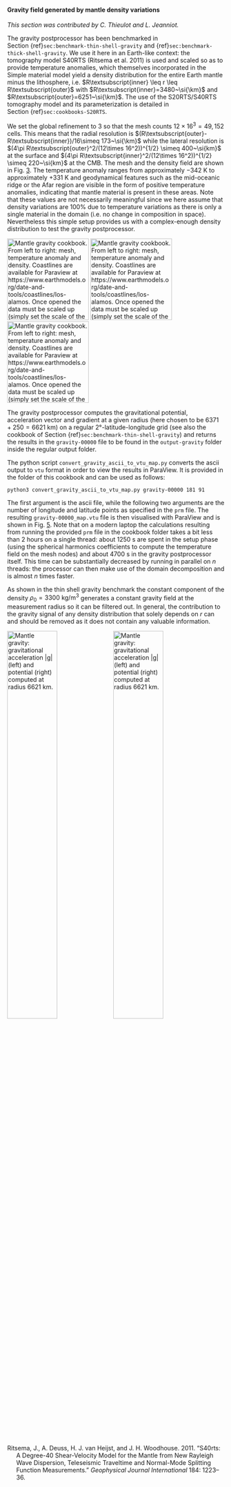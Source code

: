 #### Gravity field generated by mantle density variations

*This section was contributed by C. Thieulot and L. Jeanniot.*

The gravity postprocessor has been benchmarked in
Section&nbsp;{ref}`sec:benchmark-thin-shell-gravity` and
{ref}`sec:benchmark-thick-shell-gravity`. We use it here in an Earth-like
context: the tomography model S40RTS (Ritsema et al. 2011) is used and scaled
so as to provide temperature anomalies, which themselves incorporated in the
Simple material model yield a density distribution for the entire Earth mantle
minus the lithosphere, i.e.
$R\textsubscript{inner} \leq r \leq R\textsubscript{outer}$ with
$R\textsubscript{inner}=3480~\si{\km}$ and
$R\textsubscript{outer}=6251~\si{\km}$. The use of the S20RTS/S40RTS
tomography model and its parameterization is detailed in
Section&nbsp;{ref}`sec:cookbooks-S20RTS`.

We set the global refinement to 3 so that the mesh counts
$12\times 16^3=49,152$ cells. This means that the radial resolution is
$(R\textsubscript{outer}-R\textsubscript{inner})/16\simeq  173~\si{\km}$ while
the lateral resolution is
$(4\pi R\textsubscript{outer}^2/(12\times 16^2))^{1/2} \simeq 400~\si{km}$ at
the surface and
$(4\pi R\textsubscript{inner}^2/(12\times 16^2))^{1/2} \simeq 220~\si{km}$ at
the CMB. The mesh and the density field are shown in Fig.&nbsp;[3][]. The
temperature anomaly ranges from approximately $-342~\si{\kelvin}$ to
approximately $+331~\si{\kelvin}$ and geodynamical features such as the
mid-oceanic ridge or the Afar region are visible in the form of positive
temperature anomalies, indicating that mantle material is present in these
areas. Note that these values are not necessarily meaningful since we here
assume that density variations are 100% due to temperature variations as there
is only a single material in the domain (i.e. no change in composition in
space). Nevertheless this simple setup provides us with a complex-enough
density distribution to test the gravity postprocessor.

<img src="cookbooks/benchmarks/gravity_mantle/doc/mesh.*" title="fig:" id="fig:grav_mantle1" style="width:5cm" alt="Mantle gravity cookbook. From left to right: mesh, temperature anomaly and density. Coastlines are available for Paraview at https://www.earthmodels.org/date-and-tools/coastlines/los-alamos. Once opened the data must be scaled up (simply set the scale of the lower left menu in Paraview to the desired outer radius of your model). Grid lines are also available on the same site." />
<img src="cookbooks/benchmarks/gravity_mantle/doc/T.*" title="fig:" id="fig:grav_mantle1" style="width:5cm" alt="Mantle gravity cookbook. From left to right: mesh, temperature anomaly and density. Coastlines are available for Paraview at https://www.earthmodels.org/date-and-tools/coastlines/los-alamos. Once opened the data must be scaled up (simply set the scale of the lower left menu in Paraview to the desired outer radius of your model). Grid lines are also available on the same site." />
<img src="cookbooks/benchmarks/gravity_mantle/doc/rho.*" title="fig:" id="fig:grav_mantle1" style="width:5cm" alt="Mantle gravity cookbook. From left to right: mesh, temperature anomaly and density. Coastlines are available for Paraview at https://www.earthmodels.org/date-and-tools/coastlines/los-alamos. Once opened the data must be scaled up (simply set the scale of the lower left menu in Paraview to the desired outer radius of your model). Grid lines are also available on the same site." />

The gravity postprocessor computes the gravitational potential, acceleration
vector and gradient at a given radius (here chosen to be
$6371+250=6621~\si{\km}$) on a regular $2\si{\degree}$-latitude-longitude grid
(see also the cookbook of
Section&nbsp;{ref}`sec:benchmark-thin-shell-gravity`) and returns the
results in the `gravity-00000` file to be found in the `output-gravity` folder
inside the regular output folder.

The python script `convert_gravity_ascii_to_vtu_map.py` converts the ascii
output to `vtu` format in order to view the results in ParaView. It is
provided in the folder of this cookbook and can be used as follows:

``` ksh
python3 convert_gravity_ascii_to_vtu_map.py gravity-00000 181 91
```

The first argument is the ascii file, while the following two arguments are
the number of longitude and latitude points as specified in the `prm` file.
The resulting `gravity-00000_map.vtu` file is then visualised with ParaView
and is shown in Fig.&nbsp;[5][]. Note that on a modern laptop the calculations
resulting from running the provided `prm` file in the cookbook folder takes a
bit less than 2 hours on a single thread: about 1250&nbsp;s are spent in the
setup phase (using the spherical harmonics coefficients to compute the
temperature field on the mesh nodes) and about 4700&nbsp;s in the gravity
postprocessor itself. This time can be substantially decreased by running in
parallel on $n$ threads: the processor can then make use of the domain
decomposition and is almost $n$ times faster.

As shown in the thin shell gravity benchmark the constant component of the
density $\rho_0=3300~\si{\kg\per\cubic\metre}$ generates a constant gravity
field at the measurement radius so it can be filtered out. In general, the
contribution to the gravity signal of any density distribution that solely
depends on $r$ can and should be removed as it does not contain any valuable
information.

<img src="cookbooks/benchmarks/gravity_mantle/doc/grav.*" title="fig:" id="fig:grav_mantle2" style="width:48.0%" alt="Mantle gravity: gravitational acceleration |g| (left) and potential (right) computed at radius 6621&#xA0;km." />
<img src="cookbooks/benchmarks/gravity_mantle/doc/pot.*" title="fig:" id="fig:grav_mantle2" style="width:48.0%" alt="Mantle gravity: gravitational acceleration |g| (left) and potential (right) computed at radius 6621&#xA0;km." />

<div id="refs" class="references csl-bib-body hanging-indent">

<div id="ref-S40RTS" class="csl-entry">

Ritsema, J., A. Deuss, H. J. van Heijst, and J. H. Woodhouse. 2011.
&ldquo;S40rts: A Degree-40 Shear-Velocity Model for the Mantle from New
Rayleigh Wave Dispersion, Teleseismic Traveltime and Normal-Mode Splitting
Function Measurements.&rdquo; *Geophysical Journal International* 184:
1223&ndash;36.

</div>

</div>

  [1]: #sec:benchmark-thin-shell-gravity
  [2]: #sec:benchmark-thick-shell-gravity
  [3]: #sec:cookbooks-S20RTS
  [3]: #fig:grav_mantle1
  [5]: #fig:grav_mantle2
